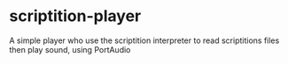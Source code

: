 # scriptition-player
A simple player who use the scriptition interpreter to read scriptitions files then play sound, using PortAudio
